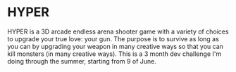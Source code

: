 # HYPER

HYPER is a 3D arcade endless arena shooter game with a variety of choices to upgrade your true love: your gun. The purpose is to survive as long as you can by upgrading your weapon in many creative ways so that you can kill monsters (in many creative ways). This is a 3 month dev challenge I'm doing through the summer, starting from 9 of June.
